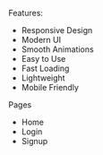 
Features:
- Responsive Design
- Modern UI
- Smooth Animations
- Easy to Use
- Fast Loading
- Lightweight
- Mobile Friendly

Pages 
- Home
- Login
- Signup
